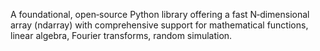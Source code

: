 A foundational, open‑source Python library offering a fast N‑dimensional array (ndarray) with comprehensive support for mathematical functions, linear algebra, Fourier transforms, random simulation.
